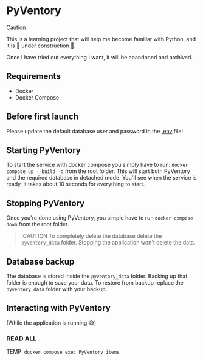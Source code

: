 # PyVentory

> [!CAUTION]
> This is a learning project that will help me become familiar with Python, and it is :construction: under construction :construction:.
>
> Once I have tried out everything I want, it will be abandoned and archived.

## Requirements
* Docker
* Docker Compose

## Before first launch
Please update the default database user and password in the [.env](.env) file!

## Starting PyVentory
To start the service with docker compose you simply have to run: `docker compose up --build -d` from the root folder.
This will start both PyVentory and the required database in detached mode.
You'll see when the service is ready, it takes about 10 seconds for everything to start.

## Stopping PyVentory
Once you're done using PyVentory, you simple have to run `docker compose down` from the root folder.

> !CAUTION
> To completely delete the database delete the `pyventory_data` folder.
> Stopping the application won't delete the data.

## Database backup
The database is stored inside the `pyventory_data` folder.
Backing up that folder is enough to save your data.
To restore from backup replace the `pyventory_data` folder with your backup.

## Interacting with PyVentory
(While the application is running :sweat_smile:)
### READ ALL
TEMP: `docker compose exec PyVentory items` 

